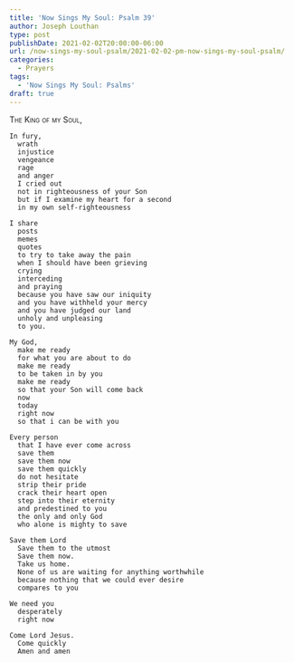 ```yaml
---
title: 'Now Sings My Soul: Psalm 39'
author: Joseph Louthan
type: post
publishDate: 2021-02-02T20:00:00-06:00
url: /now-sings-my-soul-psalm/2021-02-02-pm-now-sings-my-soul-psalm/
categories:
  - Prayers
tags:
  - 'Now Sings My Soul: Psalms'
draft: true
---
```

<div style="font-variant: small-caps;">
The King of my Soul,
</div>

    In fury,
      wrath
      injustice
      vengeance
      rage
      and anger
      I cried out
      not in righteousness of your Son
      but if I examine my heart for a second
      in my own self-righteousness

    I share
      posts
      memes
      quotes
      to try to take away the pain
      when I should have been grieving
      crying
      interceding
      and praying
      because you have saw our iniquity
      and you have withheld your mercy
      and you have judged our land
      unholy and unpleasing
      to you.

    My God,
      make me ready
      for what you are about to do
      make me ready
      to be taken in by you
      make me ready
      so that your Son will come back
      now
      today
      right now
      so that i can be with you

    Every person
      that I have ever come across
      save them
      save them now
      save them quickly
      do not hesitate
      strip their pride
      crack their heart open
      step into their eternity
      and predestined to you
      the only and only God
      who alone is mighty to save

    Save them Lord
      Save them to the utmost
      Save them now.
      Take us home.
      None of us are waiting for anything worthwhile
      because nothing that we could ever desire
      compares to you

    We need you
      desperately
      right now

    Come Lord Jesus.
      Come quickly
      Amen and amen
